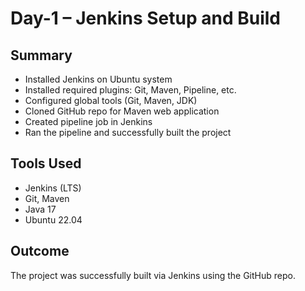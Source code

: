 # Day-1 – Jenkins Setup and Build

## Summary
- Installed Jenkins on Ubuntu system
- Installed required plugins: Git, Maven, Pipeline, etc.
- Configured global tools (Git, Maven, JDK)
- Cloned GitHub repo for Maven web application
- Created pipeline job in Jenkins
- Ran the pipeline and successfully built the project

## Tools Used
- Jenkins (LTS)
- Git, Maven
- Java 17
- Ubuntu 22.04

## Outcome
The project was successfully built via Jenkins using the GitHub repo.
